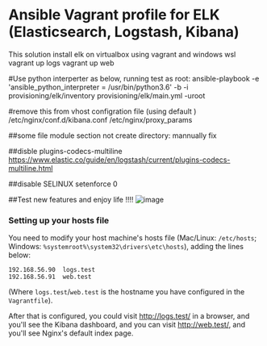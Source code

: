 # Ansible Vagrant profile for ELK (Elasticsearch, Logstash, Kibana)

This solution install elk on virtualbox using vagrant and windows wsl
vagrant up logs
vagrant up web

#Use python interperter as below, running test as root:
ansible-playbook -e 'ansible_python_interpreter = /usr/bin/python3.6' -b -i provisioning/elk/inventory provisioning/elk/main.yml -uroot

#remove this from vhost configration file (using default ) /etc/nginx/conf.d/kibana.conf
 /etc/nginx/proxy_params

 ##some file module section not create directory: mannually fix
 
 ##disble plugins-codecs-multiline
 https://www.elastic.co/guide/en/logstash/current/plugins-codecs-multiline.html

 ##disable SELINUX
 setenforce 0

##Test new features and enjoy life !!!!
 ![image](https://github.com/nguyentrungduc134/ansible_elk/assets/86754554/7f125e50-6d77-441e-81e2-5827e830d925)


### Setting up your hosts file

You need to modify your host machine's hosts file (Mac/Linux: `/etc/hosts`; Windows: `%systemroot%\system32\drivers\etc\hosts`), adding the lines below:

    192.168.56.90  logs.test
    192.168.56.91  web.test

(Where `logs.test`/`web.test` is the hostname you have configured in the `Vagrantfile`).

After that is configured, you could visit http://logs.test/ in a browser, and you'll see the Kibana dashboard, and you can visit http://web.test/, and you'll see Nginx's default index page.



